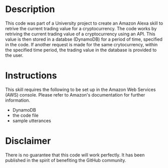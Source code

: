 # Description

This code was part of a University project to create an Amazon Alexa skill to retrive the current trading value for a cryptocurrency. The code works by retriving the current trading value of a cryptocurrency using an API. This value is then stored in a databse (DynamoDB) for a period of time, specified in the code. If another request is made for the same crytocurrency, within the specified time period, the trading value in the database is provided to the user.

# Instructions 
This skill requires the following to be set up in the Amazon Web Services (AWS) console. Please refer to Amazon's documentation for further information.

- DynamoDB
- the code file
- sample utterances

# Disclaimer
There is no guarantee that this code will work perfectly. It has been published in the spirit of benefiting the GitHub community.
